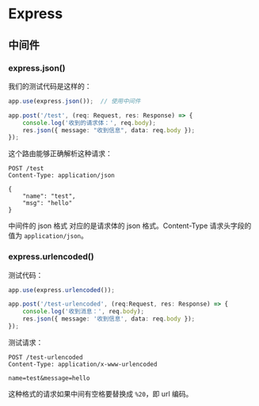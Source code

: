 # Express

## 中间件

### express.json()

我们的测试代码是这样的：

```ts
app.use(express.json());  // 使用中间件

app.post('/test', (req: Request, res: Response) => {
    console.log('收到的请求体：', req.body);
    res.json({ message: "收到信息", data: req.body });
});
```

这个路由能够正确解析这种请求：

```http
POST /test
Content-Type: application/json

{
	"name": "test",
	"msg": "hello"
}
```

中间件的 json 格式 对应的是请求体的 json 格式。Content-Type 请求头字段的值为 `application/json`。

### express.urlencoded()

测试代码：

```ts
app.use(express.urlencoded());

app.post('/test-urlencoded', (req:Request, res: Response) => {
    console.log('收到消息：', req.body);
    res.json({ message: '收到信息', data: req.body });
});
```

测试请求：

```http
POST /test-urlencoded
Content-Type: application/x-www-urlencoded

name=test&message=hello
```

这种格式的请求如果中间有空格要替换成 `%20`，即 url 编码。